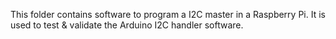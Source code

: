 This folder contains software to program a I2C master in a Raspberry Pi.
It is used to test & validate the Arduino I2C handler software.


